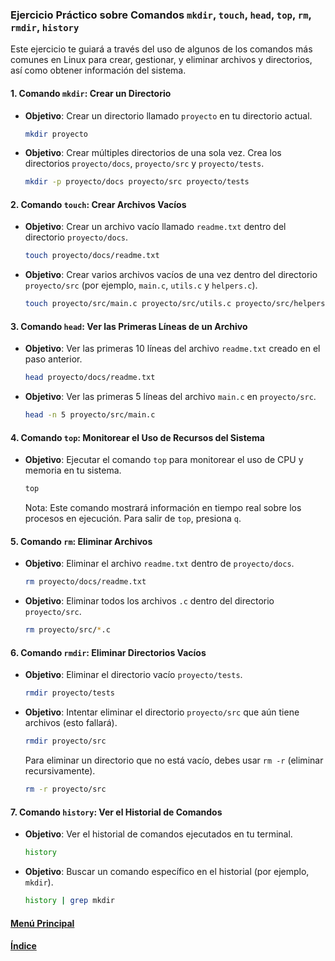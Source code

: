 ### Ejercicio Práctico sobre Comandos `mkdir`, `touch`, `head`, `top`, `rm`, `rmdir`, `history`

Este ejercicio te guiará a través del uso de algunos de los comandos más comunes en Linux para crear, gestionar, y eliminar archivos y directorios, así como obtener información del sistema.

#### 1. **Comando `mkdir`**: Crear un Directorio
- **Objetivo**: Crear un directorio llamado `proyecto` en tu directorio actual.
  
  ```bash
  mkdir proyecto
  ```

- **Objetivo**: Crear múltiples directorios de una sola vez. Crea los directorios `proyecto/docs`, `proyecto/src` y `proyecto/tests`.

  ```bash
  mkdir -p proyecto/docs proyecto/src proyecto/tests
  ```

#### 2. **Comando `touch`**: Crear Archivos Vacíos
- **Objetivo**: Crear un archivo vacío llamado `readme.txt` dentro del directorio `proyecto/docs`.
  
  ```bash
  touch proyecto/docs/readme.txt
  ```

- **Objetivo**: Crear varios archivos vacíos de una vez dentro del directorio `proyecto/src` (por ejemplo, `main.c`, `utils.c` y `helpers.c`).

  ```bash
  touch proyecto/src/main.c proyecto/src/utils.c proyecto/src/helpers.c
  ```

#### 3. **Comando `head`**: Ver las Primeras Líneas de un Archivo
- **Objetivo**: Ver las primeras 10 líneas del archivo `readme.txt` creado en el paso anterior.

  ```bash
  head proyecto/docs/readme.txt
  ```

- **Objetivo**: Ver las primeras 5 líneas del archivo `main.c` en `proyecto/src`.

  ```bash
  head -n 5 proyecto/src/main.c
  ```

#### 4. **Comando `top`**: Monitorear el Uso de Recursos del Sistema
- **Objetivo**: Ejecutar el comando `top` para monitorear el uso de CPU y memoria en tu sistema.

  ```bash
  top
  ```

  Nota: Este comando mostrará información en tiempo real sobre los procesos en ejecución. Para salir de `top`, presiona `q`.

#### 5. **Comando `rm`**: Eliminar Archivos
- **Objetivo**: Eliminar el archivo `readme.txt` dentro de `proyecto/docs`.

  ```bash
  rm proyecto/docs/readme.txt
  ```

- **Objetivo**: Eliminar todos los archivos `.c` dentro del directorio `proyecto/src`.

  ```bash
  rm proyecto/src/*.c
  ```

#### 6. **Comando `rmdir`**: Eliminar Directorios Vacíos
- **Objetivo**: Eliminar el directorio vacío `proyecto/tests`.

  ```bash
  rmdir proyecto/tests
  ```

- **Objetivo**: Intentar eliminar el directorio `proyecto/src` que aún tiene archivos (esto fallará).

  ```bash
  rmdir proyecto/src
  ```

  Para eliminar un directorio que no está vacío, debes usar `rm -r` (eliminar recursivamente).

  ```bash
  rm -r proyecto/src
  ```

#### 7. **Comando `history`**: Ver el Historial de Comandos
- **Objetivo**: Ver el historial de comandos ejecutados en tu terminal.

  ```bash
  history
  ```

- **Objetivo**: Buscar un comando específico en el historial (por ejemplo, `mkdir`).

  ```bash
  history | grep mkdir
  ```

#### [Menú Principal](../../index.md)
#### [Índice](./index.md)
